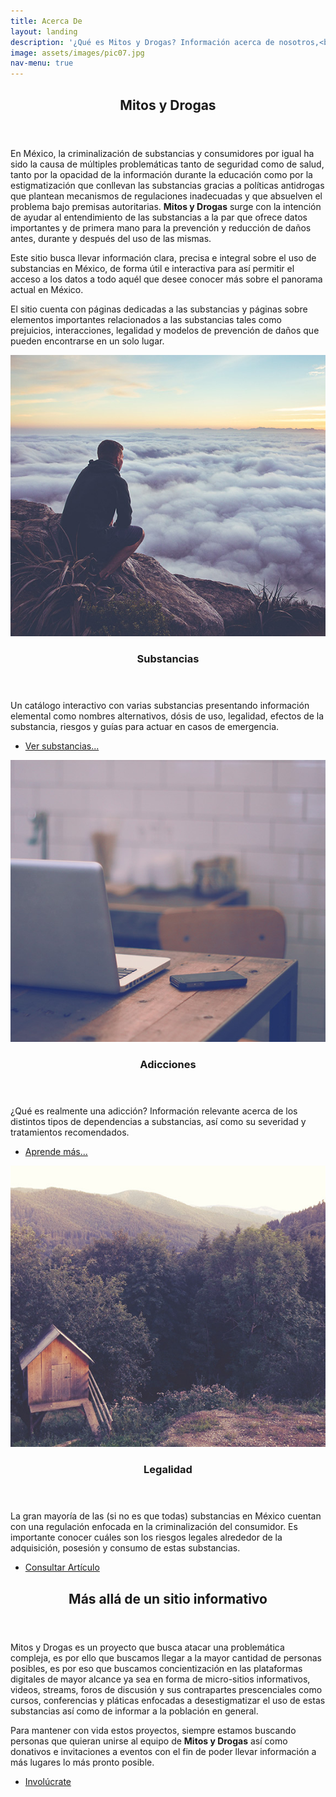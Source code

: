 ```yaml
---
title: Acerca De
layout: landing
description: '¿Qué es Mitos y Drogas? Información acerca de nosotros,<br />ésta página y todo lo relacionado al contenido de la misma.'
image: assets/images/pic07.jpg
nav-menu: true
---
```


<!-- Main -->
<div id="main">

<!-- One -->
<section id="one">
	<div class="inner">
		<header class="major">
			<h2>Mitos y Drogas</h2>
		</header>
		<p>En México, la criminalización de substancias y consumidores por igual ha sido la causa de múltiples problemáticas tanto de seguridad como de salud, tanto por la opacidad de la información durante la educación como por la estigmatización que conllevan las substancias gracias a políticas antidrogas que plantean mecanismos de regulaciones inadecuadas y que absuelven el problema bajo premisas autoritarias. <strong>Mitos y Drogas</strong> surge con la intención de ayudar al entendimiento de las substancias a la par que ofrece datos importantes y de primera mano para la prevención y reducción de daños antes, durante y después del uso de las mismas.</p>
		<p>Este sitio busca llevar información clara, precisa e integral sobre el uso de substancias en México, de forma útil e interactiva para así permitir el acceso a los datos a todo aquél que desee conocer más sobre el panorama actual en México.</p>
		<p>El sitio cuenta con páginas dedicadas a las substancias y páginas sobre elementos importantes relacionados a las substancias tales como prejuicios, interacciones, legalidad y modelos de prevención de daños que pueden encontrarse en un solo lugar.</p>
	</div>
</section>

<!-- Two -->
<section id="two" class="spotlights">
	<section>
		<a href="generic.html" class="image">
			<img src="assets/images/pic08.jpg" alt="" data-position="center center" />
		</a>
		<div class="content">
			<div class="inner">
				<header class="major">
					<h3>Substancias</h3>
				</header>
				<p>Un catálogo interactivo con varias substancias presentando información elemental como
				nombres alternativos, dósis de uso, legalidad, efectos de la substancia, riesgos y guías para actuar en casos de emergencia.</p>
				<ul class="actions">
					<li><a href="/drogas" class="button">Ver substancias...</a></li>
				</ul>
			</div>
		</div>
	</section>
	<section>
		<a href="generic.html" class="image">
			<img src="assets/images/pic09.jpg" alt="" data-position="top center" />
		</a>
		<div class="content">
			<div class="inner">
				<header class="major">
					<h3>Adicciones</h3>
				</header>
				<p>¿Qué es realmente una adicción? Información relevante acerca de los distintos tipos de dependencias a substancias, así como su severidad y tratamientos recomendados.</p>
				<ul class="actions">
					<li><a href="/substancias" class="button">Aprende más...</a></li>
				</ul>
			</div>
		</div>
	</section>
	<section>
		<a href="generic.html" class="image">
			<img src="assets/images/pic10.jpg" alt="" data-position="25% 25%" />
		</a>
		<div class="content">
			<div class="inner">
				<header class="major">
					<h3>Legalidad</h3>
				</header>
				<p>La gran mayoría de las (si no es que todas) substancias en México cuentan con una regulación enfocada en la criminalización del consumidor. Es importante conocer cuáles son los riesgos legales alrededor de la adquisición, posesión y consumo de estas substancias.</p>
				<ul class="actions">
					<li><a href="legalidad.html" class="button">Consultar Artículo</a></li>
				</ul>
			</div>
		</div>
	</section>
</section>

<!-- Three -->
<section id="three">
	<div class="inner">
		<header class="major">
			<h2>Más allá de un sitio informativo</h2>
		</header>
		<p>Mitos y Drogas es un proyecto que busca atacar una problemática compleja, es por ello que buscamos llegar a la mayor cantidad de personas posibles, es por eso que buscamos concientización en las plataformas digitales de mayor alcance ya sea en forma de micro-sitios informativos, videos, streams, foros de discusión y sus contrapartes prescenciales como cursos, conferencias y pláticas enfocadas a desestigmatizar el uso de estas substancias así como de informar a la población en general.</p>
		<p>Para mantener con vida estos proyectos, siempre estamos buscando personas que quieran unirse al equipo de <strong>Mitos y Drogas</strong> así como donativos e invitaciones a eventos con el fin de poder llevar información a más lugares lo más pronto posible.</p>
		<ul class="actions">
			<li><a href="involucrate.html" class="button next">Involúcrate</a></li>
		</ul>
	</div>
</section>

</div>
